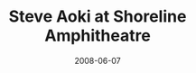 ---
date: '2008-06-07'
artist: Steve Aoki
festival: Live 105's BFD
venue: Shoreline Amphitheatre
city: Mountain View
state: CA
country: USA
price: $10.53
solo: 'Yes'
title: Steve Aoki at Shoreline Amphitheatre
slug: 2008-06-07-steve-aoki
cover: ''
genre: ''
category: show
tags:
  - solo show
created: 02/15/2019
artists:
  - Steve Aoki
openers: []
---